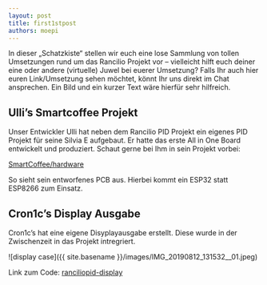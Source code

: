 ```yaml
---
layout: post
title: first1stpost
authors: moepi
---
```


In dieser „Schatzkiste“ stellen wir euch eine lose Sammlung von tollen Umsetzungen rund um das Rancilio Projekt vor – vielleicht hilft euch deiner eine oder andere (virtuelle) Juwel bei euerer Umsetzung? Falls Ihr auch hier euren Link/Umsetzung sehen möchtet, könnt Ihr uns direkt im Chat ansprechen. Ein Bild und ein kurzer Text wäre hierfür sehr hilfreich.

## Ulli’s Smartcoffee Projekt

Unser Entwickler Ulli hat neben dem Rancilio PID Projekt ein eigenes PID Projekt für seine Silvia E aufgebaut. Er hatte das erste All in One Board entwickelt und produziert. Schaut gerne bei Ihm in sein Projekt vorbei:

[SmartCoffee/hardware](https://github.com/Ulli2k/SmartCoffee/tree/master/hardware)

So sieht sein entworfenes PCB aus. Hierbei kommt ein ESP32 statt ESP8266 zum Einsatz.

## Cron1c’s Display Ausgabe

Cron1c’s hat eine eigene Disyplayausgabe erstellt. Diese wurde in der Zwischenzeit in das Projekt intregriert. 

![display case]({{ site.basename }}/images/IMG_20190812_131532__01.jpeg)

Link zum Code: [ranciliopid-display](https://github.com/cron1c/ranciliopid-display)